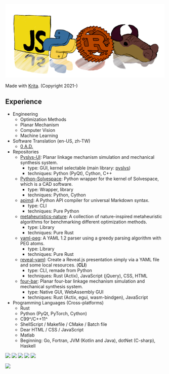 ![banner](img/lang.png)

Made with [Krita](https://krita.org). (Copyright 2021-)

## Experience

+ Engineering
  + Optimization Methods
  + Planar Mechanism
  + Computer Vision
  + Machine Learning
+ Software Translation (en-US, zh-TW)
  + [0 A.D.](https://www.transifex.com/wildfire-games/0ad/dashboard/)
+ Repositories
  + [Pyslvs-UI](https://github.com/KmolYuan/Pyslvs-UI):
    Planar linkage mechanism simulation and mechanical synthesis system.
    + type: GUI, kernel selectable (main library: [pyslvs](https://github.com/KmolYuan/pyslvs))
    + techniques: Python (PyQt), Cython, C++
  + [Python-Solvespace](https://github.com/KmolYuan/solvespace):
    Python wrapper for the kernel of Solvespace, which is a CAD software.
    + type: Wrapper, library
    + techniques: Python, Cython
  + [apimd](https://github.com/KmolYuan/apimd):
    A Python API compiler for universal Markdown syntax.
    + type: CLI
    + techniques: Pure Python
  + [metaheuristics-nature](https://github.com/KmolYuan/metaheuristics-nature-rs):
    A collection of nature-inspired metaheuristic algorithms for benchmarking different optimization methods.
    + type: Library
    + techniques: Pure Rust
  + [yaml-peg](https://github.com/KmolYuan/yaml-peg-rs):
    A YAML 1.2 parser using a greedy parsing algorithm with PEG atoms.
    + type: Library
    + techniques: Pure Rust
  + [reveal-yaml](https://github.com/KmolYuan/reveal-yaml-rs):
    Create a Reveal.js presentation simply via a YAML file and some local resources. (**CLI**)
    + type: CLI, remade from Python
    + techniques: Rust (Actix), JavaScript (jQuery), CSS, HTML
  + [four-bar](https://github.com/KmolYuan/four-bar-rs):
    Planar four-bar linkage mechanism simulation and mechanical synthesis system.
    + type: Native GUI, WebAssembly GUI
    + techniques: Rust (Actix, egui, wasm-bindgen), JavaScript
+ Programming Languages (Cross-platforms)
  + Rust
  + Python (PyQt, PyTorch, Cython)
  + C99^/C++11^
  + ShellScript / Makefile / CMake / Batch file
  + Dear HTML / CSS / JavaScript
  + Matlab
  + Beginning: Go, Fortran, JVM (Kotlin and Java), dotNet (C-sharp), Haskell

![](https://github-profile-summary-cards.vercel.app/api/cards/profile-details?username=KmolYuan&theme=github)
![](https://github-profile-summary-cards.vercel.app/api/cards/repos-per-language?username=KmolYuan&theme=github)
![](https://github-profile-summary-cards.vercel.app/api/cards/most-commit-language?username=KmolYuan&theme=github)
![](https://github-profile-summary-cards.vercel.app/api/cards/stats?username=KmolYuan&theme=github)
![](https://github-profile-summary-cards.vercel.app/api/cards/productive-time?username=KmolYuan&theme=github)

![](https://github-readme-stats.vercel.app/api/wakatime?username=KmolYuan&langs_count=6&layout=compact)
